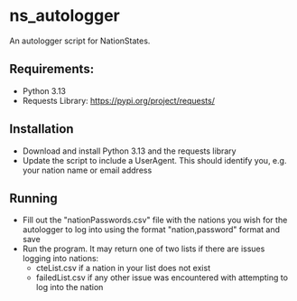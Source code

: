 # ns_autologger
An autologger script for NationStates.
## Requirements:
- Python 3.13
- Requests Library: https://pypi.org/project/requests/
## Installation
- Download and install Python 3.13 and the requests library
- Update the script to include a UserAgent. This should identify you, e.g. your nation name or email address
## Running
- Fill out the "nationPasswords.csv" file with the nations you wish for the autologger to log into using the format "nation,password" format and save
- Run the program. It may return one of two lists if there are issues logging into nations:
  - cteList.csv if a nation in your list does not exist
  - failedList.csv if any other issue was encountered with attempting to log into the nation
